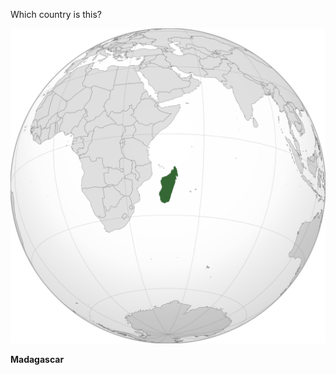 Which country is this?

![Map of a country](images/Madagascar_(centered_orthographic_projection).svg)
<!--question-->
**Madagascar**
